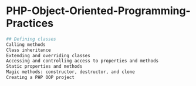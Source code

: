 # PHP-Object-Oriented-Programming-Practices
```bash
## Defining classes 
Calling methods 
Class inheritance
Extending and overriding classes 
Accessing and controlling access to properties and methods 
Static properties and methods 
Magic methods: constructor, destructor, and clone 
Creating a PHP OOP project
```

